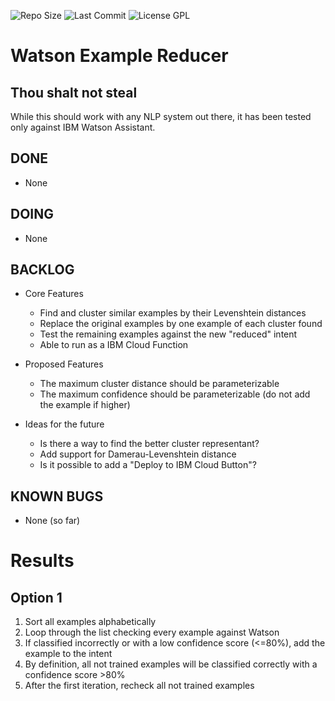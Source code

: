 ![Repo Size](https://img.shields.io/github/repo-size/dcnetto/watson-example-reducer.svg)
![Last Commit](https://img.shields.io/github/last-commit/dcnetto/watson-example-reducer.svg)
![License GPL](https://img.shields.io/aur/license/yaourt.svg)

# Watson Example Reducer

## Thou shalt not steal

While this should work with any NLP system out there, it has been tested only against IBM Watson Assistant.

## DONE
* None

## DOING
* None

## BACKLOG
* Core Features
    * Find and cluster similar examples by their Levenshtein distances
    * Replace the original examples by one example of each cluster found
    * Test the remaining examples against the new "reduced" intent
    * Able to run as a IBM Cloud Function

* Proposed Features
    * The maximum cluster distance should be parameterizable
    * The maximum confidence should be parameterizable (do not add the example if higher)

* Ideas for the future
    * Is there a way to find the better cluster representant?
    * Add support for Damerau-Levenshtein distance
    * Is it possible to add a "Deploy to IBM Cloud Button"?

## KNOWN BUGS
* None (so far)

# Results

## Option 1

1. Sort all examples alphabetically
2. Loop through the list checking every example against Watson
3. If classified incorrectly or with a low confidence score (<=80%), add the example to the intent
4. By definition, all not trained examples will be classified correctly with a confidence score >80%
5. After the first iteration, recheck all not trained examples
